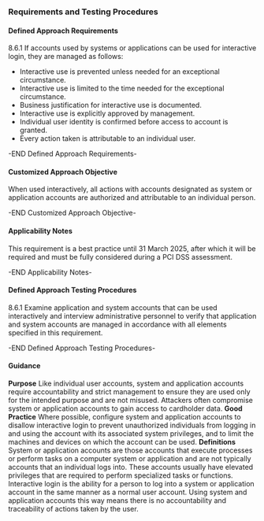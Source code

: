 ### Requirements and Testing Procedures

#### Defined Approach Requirements
8.6.1 If accounts used by systems or applications can be used for interactive login, they are managed as follows:
- Interactive use is prevented unless needed for an exceptional circumstance.
- Interactive use is limited to the time needed for the exceptional circumstance.
- Business justification for interactive use is documented.
- Interactive use is explicitly approved by management.
- Individual user identity is confirmed before access to account is granted.
- Every action taken is attributable to an individual user.

-END Defined Approach Requirements- 
#### Customized Approach Objective
When used interactively, all actions with accounts designated as system or application accounts are authorized and attributable to an individual person.

-END Customized Approach Objective- 
#### Applicability Notes
This requirement is a best practice until 31 March 2025, after which it will be required and must be fully considered during a PCI DSS assessment.

-END Applicability Notes- 
#### Defined Approach Testing Procedures
8.6.1 Examine application and system accounts that can be used interactively and interview administrative personnel to verify that application and system accounts are managed in accordance with all elements specified in this requirement.

-END Defined Approach Testing Procedures- 
#### Guidance
**Purpose**
Like individual user accounts, system and application accounts require accountability and strict management to ensure they are used only for the intended purpose and are not misused.
Attackers often compromise system or application accounts to gain access to cardholder data.
**Good Practice**
Where possible, configure system and application accounts to disallow interactive login to prevent unauthorized individuals from logging in and using the account with its associated system privileges, and to limit the machines and devices on which the account can be used.
**Definitions**
System or application accounts are those accounts that execute processes or perform tasks on a computer system or application and are not typically accounts that an individual logs into. These accounts usually have elevated privileges that are required to perform specialized tasks or functions.
Interactive login is the ability for a person to log into a system or application account in the same manner as a normal user account. Using system and application accounts this way means there is no accountability and traceability of actions taken by the user.